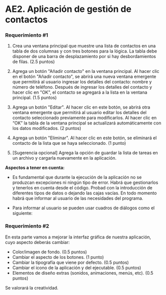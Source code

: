 # AE2. Aplicación de gestión de contactos

### Requerimiento #1

1.	Crea una ventana principal que muestre una lista de contactos en una tabla de dos columnas
y con tres botones para la lógica. La tabla debe disponer de una barra de desplazamiento por
si hay desbordamientos de filas. (2.5 puntos)

2.	Agrega un botón "Añadir contacto" en la ventana principal. Al hacer clic en el botón
"Añadir contacto", se abrirá una nueva ventana emergente que permitirá al usuario ingresar
los detalles del contacto: nombre y número de teléfono. Después de ingresar los detalles
del contacto y hacer clic en "OK", el contacto se agregará a la lista en la ventana
principal. (1.5 puntos)

3.	Agrega un botón "Editar". Al hacer clic en este botón, se abrirá otra ventana emergente
que permitirá al usuario editar los detalles del contacto seleccionado previamente para
modificarlos. Al hacer clic en “OK” la tabla de la ventana principal se actualizará
automáticamente con los datos modificados. (2 puntos)

4.	Agrega un botón "Eliminar". Al hacer clic en este botón, se eliminará el contacto de la
lista que se haya seleccionado. (1 punto)

5.	[Sugerencia opcional] Agrega la opción de guardar la lista de tareas en un archivo y
cargarla nuevamente en la aplicación.

**Aspectos a tener en cuenta:**

- Es fundamental que durante la ejecución de la aplicación no se produzcan excepciones ni
ningún tipo de error. Habrá que gestionarlos y tenerlos en cuenta desde el código.
Probad con la introducción de diferentes tipos de datos o dejando las cajas vacías.
En todo momento habrá que informar al usuario de las necesidades del programa.

- Para informar al usuario se pueden usar cuadros de diálogos como el siguiente:

### Requerimiento #2

En esta parte vamos a mejorar la interfaz gráfica de nuestra aplicación, cuyo aspecto deberás
cambiar:

- Color/imagen de fondo. (0.5 puntos)
- Cambiar el aspecto de los botones. (1 punto)
- Cambiar la tipografía que viene por defecto. (0.5 puntos)
- Cambiar el icono de la aplicación y del ejecutable. (0.5 puntos)
- Elementos de diseño extras (sonidos, animaciones, menús, etc). (0.5 puntos)

Se valorará la creatividad.


